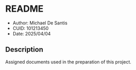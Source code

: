 # README
* Author: Michael De Santis
* CUID: 101213450
* Date: 2025/04/04

## Description
Assigned documents used in the preparation of this project.
